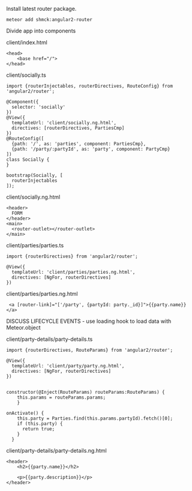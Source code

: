 
Install latest router package.

    meteor add shmck:angular2-router
    
Divide app into components

client/index.html

    <head>
        <base href="/">
    </head>
  
client/socially.ts

    import {routerInjectables, routerDirectives, RouteConfig} from 'angular2/router';
    
    @Component({
      selector: 'socially'
    })
    @View({
      templateUrl: 'client/socially.ng.html',
      directives: [routerDirectives, PartiesCmp]
    })
    @RouteConfig([
      {path: '/', as: 'parties', component: PartiesCmp},
      {path: '/party/:partyId', as: 'party', component: PartyCmp}
    ])
    class Socially {
    }
    
    bootstrap(Socially, [
      routerInjectables
    ]);
    
client/socially.ng.html

    <header>
      FORM
    </header>
    <main>
      <router-outlet></router-outlet>
    </main>
    
client/parties/parties.ts

    import {routerDirectives} from 'angular2/router';
    
    @View({
      templateUrl: 'client/parties/parties.ng.html',
      directives: [NgFor, routerDirectives]
    })
    
    
client/parties/parties.ng.html

     <a [router-link]="['/party', {partyId: party._id}]">{{party.name}}</a>

     
         
DISCUSS LIFECYCLE EVENTS
    - use loading hook to load data with Meteor.object
    
client/party-details/party-details.ts

    import {routerDirectives, RouteParams} from 'angular2/router';
    
    @View({
      templateUrl: 'client/party/party.ng.html',
      directives: [NgFor, routerDirectives]
    })
    
    
    constructor(@Inject(RouteParams) routeParams:RouteParams) {
        this.params = routeParams.params;
        }
        
    onActivate() {
        this.party = Parties.find(this.params.partyId).fetch()[0];
        if (this.party) {
          return true;
        }
      }
    
client/party-details/party-details.ng.html

    <header>
        <h2>{{party.name}}</h2>
 
        <p>{{party.description}}</p>
    </header>
